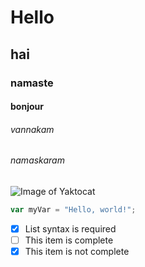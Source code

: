 # Hello
## hai
### namaste
#### bonjour
###### vannakam
###### namaskaram
![Image of Yaktocat](https://octodex.github.com/images/yaktocat.png)
``` javascript
var myVar = "Hello, world!";
```
- [x] List syntax is required
- [ ] This item is complete
- [x] This item is not complete
